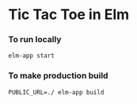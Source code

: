 # Tic Tac Toe in Elm

### To run locally

```
elm-app start
```

### To make production build

```
PUBLIC_URL=./ elm-app build
